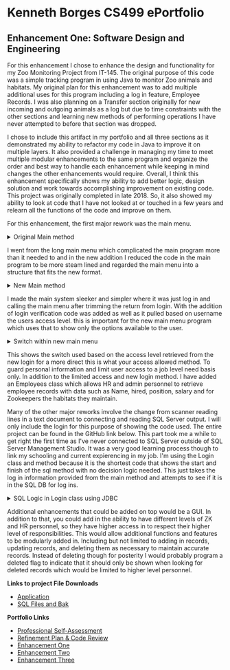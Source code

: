 # Kenneth Borges CS499 ePortfolio

## Enhancement One: Software Design and Engineering

For this enhancement I chose to enhance the design and functionality for my Zoo Monitoring Project from IT-145. The original purpose of this code was a simple tracking program in using Java to monitor Zoo animals and habitats. My original plan for this enhancement was to add multiple additional uses for this program including a log in feature, Employee Records. I was also planning on a Transfer section originally for new incoming and outgoing animals as a log but due to time constraints with the other sections and learning new methods of performing operations I have never attempted to before that section was dropped.

 I chose to include this artifact in my portfolio and all three sections as it demonstrated my ability to refactor my code in Java to improve it on multiple layers. It also provided a challenge in managing my time to meet multiple modular enhancements to the same program and organize the order and best way to handle each enhancement while keeping in mind changes the other enhancements would require. Overall, I think this enhancement specifically shows my ability to add better logic, design solution and work towards accomplishing improvement on existing code. This project was originally completed in late 2018. So, it also showed my ability to look at code that I have not looked at or touched in a few years and relearn all the functions of the code and improve on them.
 
 For this enhancement, the first major rework was the main menu.

<details><summary>Original Main method</summary>
'''
 
    public class ZooKeeperMonitoringSystem {


    /**
     * @param args the command line arguments
     * @throws java.io.FileNotFoundException
     */
    public static void main(String[] args) throws FileNotFoundException {
        
        //Class initialization
        Scanner scan = new Scanner(System.in);
        Animals animal = new Animals();
        Habitats habitat = new Habitats();
        
        
        //Variables  initialization
        
        String userSelection;
        
        
        //Asking user which system to monitor
        System.out.println("Would you an animal, a habitat, an employee, a transfer, or exit?");
        userSelection = scan.nextLine();
        
        //Verification for selection
        if(userSelection.toUpperCase().contains("ANIMAL") == false && userSelection.toUpperCase().contains("HABITAT") == false && userSelection.toUpperCase().contains("EXIT") == false ) {
            while( userSelection.toUpperCase().contains("ANIMAL") == false && userSelection.toUpperCase().contains("HABITAT") == false && userSelection.toUpperCase().contains("EXIT") == false ){
                System.out.println("Invalid choice\n");
                System.out.println("Would you an animal, a habitat, an employee, a transfer, or exit?");
                userSelection = scan.nextLine();
            }
        }
        
        //entering proper choice loop
        while(userSelection.toUpperCase().contains("EXIT") == false) {
            
            //path if animal
            if(userSelection.toUpperCase().contains("ANIMAL")) {
                
                animal.montiorAnimals(userSelection);
            }
            
            //path if habitat
            if (userSelection.toUpperCase().contains("HABITAT")) {
                
                habitat.monitorHabitats(userSelection);
            }
                
                
             //to re-enter loop and check something else or exit   
             System.out.println("Would you an animal, a habitat, an employee, a transfer, or exit?");
             userSelection = scan.nextLine();
             
             //inner loop re-verification before restarting loop
             //Verification for selection
            if(userSelection.toUpperCase().contains("ANIMAL") == false && userSelection.toUpperCase().contains("HABITAT") == false && userSelection.toUpperCase().contains("EMPLOYEE") == false && userSelection.toUpperCase().contains("NEW ARRIVAL") == false && userSelection.toUpperCase().contains("Transfer") == false && userSelection.toUpperCase().contains("EXIT") == false ) {
            while( userSelection.toUpperCase().contains("ANIMAL") == false && userSelection.toUpperCase().contains("HABITAT") == false && userSelection.toUpperCase().contains("EMPLOYEE") == false && userSelection.toUpperCase().contains("NEW ARRIVAL") == false && userSelection.toUpperCase().contains("Transfer") == false && userSelection.toUpperCase().contains("EXIT") == false ){
                System.out.println("Invalid choice\n");
                System.out.println("Would you an animal, a habitat, an employee, a transfer, or exit?");
                userSelection = scan.nextLine();
</details>

I went from the long main menu which complicated the main program more than it needed to and in the new addition I reduced the code in the main program to be more steam lined and regarded the main menu into a structure that fits the new format.

<details><summary>New Main method</summary>
~~~
public class ZooMonitoringSystem {

    /**
     * @param args the command line arguments
     */
    public static void main(String[] args) {
        // TODO code application logic here
        //Class initialization
        Scanner scan = new Scanner(System.in);
        Login login = new Login();
        
        //Variable initialization
        String userSelection;
        String username;
        String password;
        String userRole = "Invalid";
        
        //Initializing SQL connection
        
        
        while(userRole.equals("Invalid")){
            System.out.println("Enter your Username: ");
            username = scan.nextLine();
            System.out.println("Enter your password: ");
            password = scan.nextLine();
            
            //calls the method to try and verify log in using the Users DB
            userRole = login.publicLogin(username, password);
            //validation for invalid and valid logins
            if(userRole.equals("Invalid")){
                System.out.println("Login was invalid.");
            }
            else {
                System.out.println("Login Successful\n\n");
            }
        
        }
        
        //fixing the whitespace given by the login()
        userRole = userRole.trim();
        
        //test outputs
        //System.out.println("Out of while loop");
        //System.out.println(userRole);
        
        // main menu program call
        MainMenu.mainMenu(userRole);
        
        
        
        //exiting main to terminate
        System.exit(0);
 </details>

I made the main system sleeker and simpler where it was just log in and calling the main menu after trimming the return from login. With the addition of login verification code was added as well as it pulled based on username the users access level. this is important for the new main menu program which uses that to show only the options available to the user.

<details><summary>Switch within new main menu</summary>
~~~
   while(!selection.toLowerCase().equals("exit")){
            switch (level) {
                case "HR": 
                    System.out.println("Would you to view employee information or exit?");
                    selection = scan.nextLine();
                    
                    //Verification for selection
                    if(selection.toUpperCase().contains("EMPLOYEE") == false && selection.toUpperCase().contains("EXIT") == false ) {
                        while(selection.toUpperCase().contains("EMPLOYEE") == false && selection.toUpperCase().contains("EXIT") == false ){
                            System.out.println("Invalid choice\n");
                            System.out.println("Would you to view employee or exit?");
                            selection = scan.nextLine();
                        }
                    }
                    if(selection.toUpperCase().contains("EMPLOYEE")){
                        Employees.empHR();
                    }
                    
                    break;
                    
                case "ZK":
                    
                    System.out.println("Would you to view animal or habitat information or exit? \n" + "Please enter Animal, Habitat or Exit. \n");
                    selection = scan.nextLine();
                    
                    //Verification for selection
                    if(selection.toUpperCase().contains("ANIMAL") == false && selection.toUpperCase().contains("HABITAT") == false && selection.toUpperCase().contains("EXIT") == false ) {
                        while(selection.toUpperCase().contains("ANIMAL") == false && selection.toUpperCase().contains("HABITAT") == false && selection.toUpperCase().contains("EXIT") == false){
                            System.out.println("Invalid choice\n");
                            System.out.println("Would you an animal, a habitat, or exit?");
                            selection = scan.nextLine();
                        }
                    }
                    if(selection.toUpperCase().contains("ANIMAL")){
                        Animals.animalSearch();
                    }
                    
                    if(selection.toUpperCase().contains("HABITAT")){
                        Habitats.habitatSearch();
                    }
                    
                    break;
                    
                case "AD":
                    System.out.println("Would you to view employee, animal, or habitat information or exit? \n" + "Please enter Employee, Animal, Habitat or Exit. \n");
                    selection = scan.nextLine();
                    
                    //Verification for selection
                    if(selection.toUpperCase().contains("ANIMAL") == false && selection.toUpperCase().contains("HABITAT") == false && selection.toUpperCase().contains("EMPLOYEE") == false && selection.toUpperCase().contains("EXIT") == false ) {
                        while(selection.toUpperCase().contains("ANIMAL") == false && selection.toUpperCase().contains("HABITAT") == false && selection.toUpperCase().contains("EMPLOYEE") == false && selection.toUpperCase().contains("EXIT") == false ){
                            System.out.println("Invalid choice\n");
                            System.out.println("Would you to view employee, animal, habitat information, or exit?");
                            selection = scan.nextLine();
                        }
                    }
                    if(selection.toUpperCase().contains("ANIMAL")){
                        Animals.animalSearch();
                    }
                    
                    if(selection.toUpperCase().contains("HABITAT")){
                        Habitats.habitatSearch();
                    }
                    if(selection.toUpperCase().contains("EMPLOYEE")){
                        Employees.empHR();
                    }
                    
                    break;
  </details>
  
  This shows the switch used based on the access level retrieved from the new login for a more direct this is what your access allowed method. To guard personal information and limit user access to a job level need basis only. In addition to the limited access and new login method. I have added an Employees class which allows HR and admin personnel to retrieve employee records with data such as Name, hired, position, salary and for Zookeepers the habitats they maintain.
  
  Many of the other major reworks involve the change from scanner reading lines in a text document to connecting and reading SQL Server output. I will only include the login for this purpose of showing the code used. The entire project can be found in the GitHub link below. This part took me a while to get right the first time as I've never connected to SQL Server outside of SQL Server Management Studio. It was a very good learning process though to link my schooling and current expierencing in my job. I'm using the Login class and method because it is the shortest code that shows the start and finish of the sql method with no decision logic needed. This just takes the log in information provided from the main method and attempts to see if it is in the SQL DB for log ins.
  
  

<details><summary>SQL Logic in Login class using JDBC</summary> 
~~~
  String access = null;
        String connectionUrl = "jdbc:sqlserver://localhost:56219;databaseName=ZooInformationSystem;user=ZooAppUser;password=123;";
        
        ResultSet rs;
        
        try (Connection connection = DriverManager.getConnection(connectionUrl);
                Statement statement = connection.createStatement();) {

            // Create and execute a SELECT SQL statement.
            //String selectSql = String.format(select, user, pass);
            String select = "SELECT userLevel From Users WHERE username = '%s' AND password = '%s' ";
            String stm = String.format(select, user, pass);
            
            rs = statement.executeQuery(stm);
            
            if(!rs.isBeforeFirst()) {
                access = "Invalid";
                return access;
            }
            rs.next();
            access = rs.getString(1);
            
            //access = "valid";
            
            //closing values for connections
            rs.close();
            connection.close();
            statement.close();
        }
</details>

Additional enhancements that could be added on top would be a GUI. In addition to that, you could add in the ability to have different levels of ZK and HR personnel, so they have higher access in to respect their higher level of responsibilities. This would allow additional functions and features to be modularly added in. Including but not limited to adding in records, updating records, and deleting them as necessary to maintain accurate records. Instead of deleting though for posterity I would probably program a deleted flag to indicate that it should only be shown when looking for deleted records which would be limited to higher level personnel.


**Links to project File Downloads**
- [Application](ZooMonitoringSystem.zip)
- [SQL Files and Bak](Codes_and_Backups_for_CS499_SQL.zip)


**Portfolio Links**
- [Professional Self-Assessment](index.html)
- [Refinement Plan & Code Review](CodeReview.html)
- [Enhancement One](Enhancement1.html)
- [Enhancement Two](Enhancement2.html)
- [Enhancement Three](Enhancement3.html)

